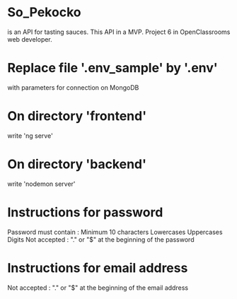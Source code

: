 # So_Pekocko
is an API for tasting sauces. This API in a MVP. Project 6 in OpenClassrooms web developer.

# Replace file '.env_sample' by '.env' 
with parameters for connection on MongoDB

# On directory 'frontend'
 write 'ng serve'

# On directory 'backend'
write 'nodemon server'

# Instructions for password
Password must contain :
Minimum 10 characters
Lowercases
Uppercases
Digits
Not accepted :
"." or "$" at the beginning of the password

# Instructions for email address
Not accepted :
"." or "$" at the beginning of the email address